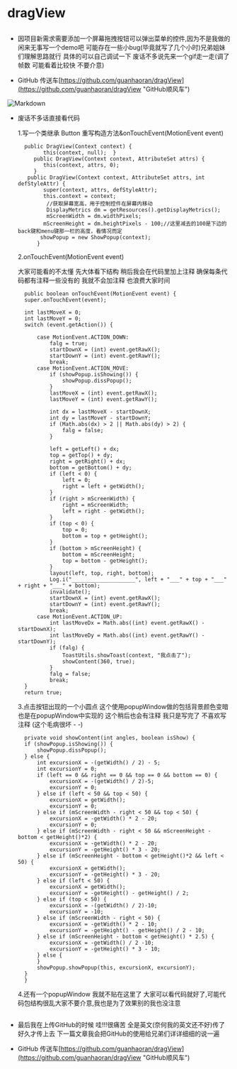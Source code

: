 # dragView
##
- 因项目新需求需要添加一个屏幕拖拽按钮可以弹出菜单的控件,因为不是我做的闲来无事写一个demo吧  可能存在一些小bug(毕竟就写了几个小时)兄弟姐妹们理解思路就行 具体的可以自己调试一下  废话不多说先来一个gif走一走(调了帧数 可能看着比较快 不要介意)

- GitHub 传送车[https://github.com/guanhaoran/dragView](https://github.com/guanhaoran/dragView "GitHub顺风车")



![Markdown](http://chuantu.biz/t6/20/1503640138x1884792413.gif)


- 废话不多话直接看代码

 	1.写一个类继承 Button 重写构造方法&onTouchEvent(MotionEvent event)


		public DragView(Context context) {
      		  this(context, null);  }
 		   public DragView(Context context, AttributeSet attrs) {
  		      this(context, attrs, 0);
 		   }
		 public DragView(Context context, AttributeSet attrs, int defStyleAttr) {
      		  super(context, attrs, defStyleAttr);
      		  this.context = context;
     		   //获取屏幕宽高，用于控制控件在屏幕内移动
     		   DisplayMetrics dm = getResources().getDisplayMetrics();
     		   mScreenWidth = dm.widthPixels;
      		  mScreenHeight = dm.heightPixels - 100;//这里减去的100是下边的back键和menu键那一栏的高度，看情况而定
       		 showPopup = new ShowPopup(context);
    		}

	2.onTouchEvent(MotionEvent event)

	大家可能看的不太懂 先大体看下结构 稍后我会在代码里加上注释  确保每条代码都有注释一些没有的 我就不会加注释  也浪费大家时间

		public boolean onTouchEvent(MotionEvent event) {
        super.onTouchEvent(event);

        int lastMoveX = 0;
        int lastMoveY = 0;
        switch (event.getAction()) {

            case MotionEvent.ACTION_DOWN:
                falg = true;
                startDownX = (int) event.getRawX();
                startDownY = (int) event.getRawY();
                break;
            case MotionEvent.ACTION_MOVE:
                if (showPopup.isShowing()) {
                    showPopup.dissPopup();
                }
                lastMoveX = (int) event.getRawX();
                lastMoveY = (int) event.getRawY();

                int dx = lastMoveX - startDownX;
                int dy = lastMoveY - startDownY;
                if (Math.abs(dx) > 2 || Math.abs(dy) > 2) {
                    falg = false;
                }

                left = getLeft() + dx;
                top = getTop() + dy;
                right = getRight() + dx;
                bottom = getBottom() + dy;
                if (left < 0) {
                    left = 0;
                    right = left + getWidth();
                }
                if (right > mScreenWidth) {
                    right = mScreenWidth;
                    left = right - getWidth();
                }
                if (top < 0) {
                    top = 0;
                    bottom = top + getHeight();
                }
                if (bottom > mScreenHeight) {
                    bottom = mScreenHeight;
                    top = bottom - getHeight();
                }
                layout(left, top, right, bottom);
                Log.i("____________________", left + "___" + top + "___" + right + "___" + bottom);
                invalidate();
                startDownX = (int) event.getRawX();
                startDownY = (int) event.getRawY();
                break;
            case MotionEvent.ACTION_UP:
                int lastMoveDx = Math.abs((int) event.getRawX() - startDownX);
                int lastMoveDy = Math.abs((int) event.getRawY() - startDownY);
                if (falg) {
                    ToastUtils.showToast(context, "我点击了");
                    showContent(360, true);
                }
                falg = false;
                break;
        }
        return true;

	3.点击按钮出现的一个小圆点  这个使用popupWindow做的包括背景颜色变暗也是在popupWindow中实现的 这个稍后也会有注释 我只是写完了 不喜欢写注释
	(这个毛病很坏 - -)

		private void showContent(int angles, boolean isShow) {
        if (showPopup.isShowing()) {
            showPopup.dissPopup();
        } else {
            int excursionX = -(getWidth() / 2) - 5;
            int excursionY = 0;
            if (left == 0 && right == 0 && top == 0 && bottom == 0) {
                excursionX = -(getWidth() / 2)-5;
                excursionY = 0;
            } else if (left < 50 && top < 50) {
                excursionX = getWidth();
                excursionY = 0;
            } else if (mScreenWidth - right < 50 && top < 50) {
                excursionX = -getWidth() * 2 - 20;
                excursionY = 0;
            } else if (mScreenWidth - right < 50 && mScreenHeight - bottom < getHeight()*2) {
                excursionX = -getWidth() * 2 - 20;
                excursionY = -getHeight() * 3 - 20;
            } else if (mScreenHeight - bottom < getHeight()*2 && left < 50) {
                excursionX = getWidth();
                excursionY = -getHeight() * 3 - 20;
            } else if (left < 50) {
                excursionX = getWidth();
                excursionY = -getHeight() - getHeight() / 2;
            } else if (top < 50) {
                excursionX = -(getWidth() / 2)-10;
                excursionY = -10;
            } else if (mScreenWidth - right < 50) {
                excursionX = -getWidth() * 2 - 10;
                excursionY = -getHeight() - getHeight() / 2 - 10;
            } else if (mScreenHeight - bottom < getHeight() * 2.5) {
                excursionX = -getWidth() / 2 -10;
                excursionY = -getHeight() * 3 - 10;
            } else {
            }
            showPopup.showPopup(this, excursionX, excursionY);
        }
		}
    

	4.还有一个popupWindow 我就不贴在这里了 大家可以看代码就好了,可能代码包结构很乱大家不要介意,我也是为了效果别的我也没注意

##
- 最后我在上传GitHub的时候 哇!!!很痛苦 全是英文(奈何我的英文还不好)传了好久才传上去 下一篇文章我会把GitHub的使用给兄弟们详详细细的说一遍 



- GitHub 传送车[https://github.com/guanhaoran/dragView](https://github.com/guanhaoran/dragView "GitHub顺风车")




